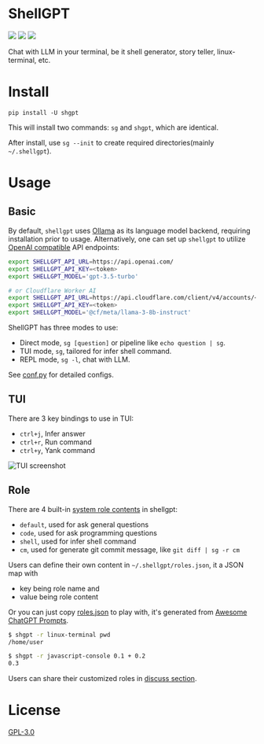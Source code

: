 # ShellGPT

[![](https://img.shields.io/pypi/v/shgpt)](https://pypi.org/project/shgpt/)
[![](https://github.com/jiacai2050/shellgpt/actions/workflows/ci.yml/badge.svg)](https://github.com/jiacai2050/shellgpt/actions/workflows/ci.yml)
[![](https://github.com/jiacai2050/shellgpt/actions/workflows/release.yml/badge.svg)](https://github.com/jiacai2050/shellgpt/actions/workflows/release.yml)

Chat with LLM in your terminal, be it shell generator, story teller, linux-terminal, etc.

# Install
```
pip install -U shgpt
```

This will install two commands: `sg` and `shgpt`, which are identical.

After install, use `sg --init` to create required directories(mainly `~/.shellgpt`).

# Usage

## Basic
By default, `shellgpt` uses [Ollama](https://ollama.com/) as its language model backend, requiring installation prior to usage. Alternatively, one can set up `shellgpt` to utilize [OpenAI compatible](https://developers.cloudflare.com/workers-ai/configuration/open-ai-compatibility/) API endpoints:

```bash
export SHELLGPT_API_URL=https://api.openai.com/
export SHELLGPT_API_KEY=<token>
export SHELLGPT_MODEL='gpt-3.5-turbo'

# or Cloudflare Worker AI
export SHELLGPT_API_URL=https://api.cloudflare.com/client/v4/accounts/<account-id>/ai
export SHELLGPT_API_KEY=<token>
export SHELLGPT_MODEL='@cf/meta/llama-3-8b-instruct'
```

ShellGPT has three modes to use:
- Direct mode, `sg [question]` or pipeline like `echo question | sg`.
- TUI mode, `sg`, tailored for infer shell command.
- REPL mode, `sg -l`, chat with LLM.

See [conf.py](https://github.com/jiacai2050/shellgpt/blob/main/shgpt/utils/conf.py) for detailed configs.

## TUI

There are 3 key bindings to use in TUI:
- `ctrl+j`, Infer answer
- `ctrl+r`, Run command
- `ctrl+y`, Yank command

![TUI screenshot](https://github.com/jiacai2050/shellgpt/raw/main/assets/shellgpt-tui.jpg)

## Role

There are 4 built-in [system role contents](https://platform.openai.com/docs/guides/text-generation/chat-completions-api) in shellgpt:
- `default`, used for ask general questions
- `code`, used for ask programming questions
- `shell`, used for infer shell command
- `cm`, used for generate git commit message, like `git diff | sg -r cm`

Users can define their own content in `~/.shellgpt/roles.json`, it a JSON map with
- key being role name and
- value being role content

Or you can just copy [roles.json](https://github.com/jiacai2050/shellgpt/blob/main/roles.json) to play with, it's generated from [Awesome ChatGPT Prompts](https://github.com/f/awesome-chatgpt-prompts/blob/main/prompts.csv).

```bash
$ shgpt -r linux-terminal pwd
/home/user

$ shgpt -r javascript-console 0.1 + 0.2
0.3

```

Users can share their customized roles in [discuss section](https://github.com/jiacai2050/shellgpt/discussions).

# License

[GPL-3.0](https://opensource.org/license/GPL-3.0)

